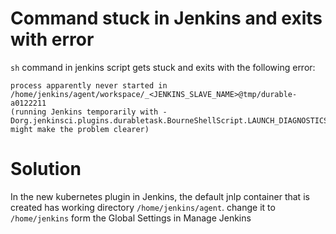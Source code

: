 # Command stuck in Jenkins and exits with error

`sh` command in jenkins script gets stuck and exits with the following error:
```
process apparently never started in /home/jenkins/agent/workspace/_<JENKINS_SLAVE_NAME>@tmp/durable-a0122211
(running Jenkins temporarily with -Dorg.jenkinsci.plugins.durabletask.BourneShellScript.LAUNCH_DIAGNOSTICS=true might make the problem clearer)
```


# Solution
In the new kubernetes plugin in Jenkins, the default jnlp container that is created has working directory `/home/jenkins/agent`. change it to `/home/jenkins` form the Global Settings in Manage Jenkins